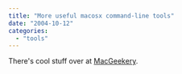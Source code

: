 ```yaml
---
title: "More useful macosx command-line tools"
date: "2004-10-12"
categories: 
  - "tools"
---
```


There's cool stuff over at [MacGeekery](http://www.macgeekery.com/node/42).
